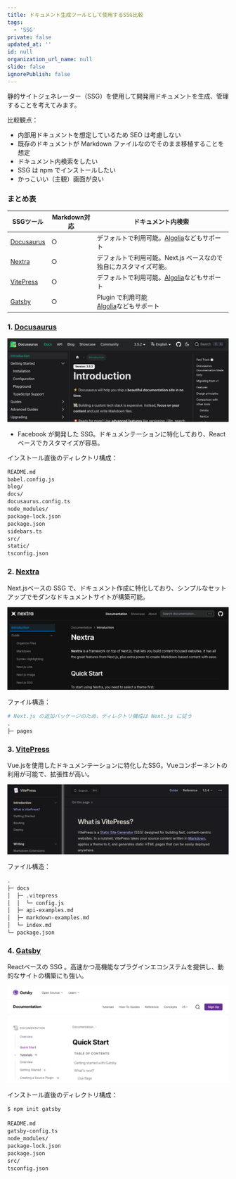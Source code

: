 ```yaml
---
title: ドキュメント生成ツールとして使用するSSG比較
tags:
  - 'SSG'
private: false
updated_at: ''
id: null
organization_url_name: null
slide: false
ignorePublish: false
---
```


静的サイトジェネレーター（SSG）を使用して開発用ドキュメントを生成、管理することを考えてみます。

比較観点：

- 内部用ドキュメントを想定しているため SEO は考慮しない
- 既存のドキュメントが Markdown ファイルなのでそのまま移植することを想定
- ドキュメント内検索をしたい
- SSG は npm でインストールしたい
- かっこいい（主観）画面が良い

### まとめ表

| SSGツール                            | Markdown対応 | ドキュメント内検索                                                      |
| ------------------------------------ | ------------ | ----------------------------------------------------------------------- |
| [Docusaurus](https://docusaurus.io/) | ○            | デフォルトで利用可能。[Algolia](https://www.algolia.com/)などもサポート |
| [Nextra](https://nextra.site/)       | ○            | デフォルトで利用可能。Next.js ベースなので独自にカスタマイズ可能。      |
| [VitePress](https://vitepress.dev/)  | ○            | デフォルトで利用可能。[Algolia](https://www.algolia.com/)などもサポート |
| [Gatsby](https://www.gatsbyjs.com/)  | ○            | Plugin で利用可能<br>[Algolia](https://www.algolia.com/)などもサポート  |

### 1. [Docusaurus](https://docusaurus.io/)

![](../images/docusaurus.png)

- Facebook が開発した SSG。ドキュメンテーションに特化しており、React ベースでカスタマイズが容易。

インストール直後のディレクトリ構成：

```sh
README.md
babel.config.js
blog/
docs/
docusaurus.config.ts
node_modules/
package-lock.json
package.json
sidebars.ts
src/
static/
tsconfig.json
```

### 2. [Nextra](https://nextra.site/)

Next.jsベースの SSG で、ドキュメント作成に特化しており、シンプルなセットアップでモダンなドキュメントサイトが構築可能。

![](../images/nextra.png)

ファイル構造：

```sh
# Next.js の追加パッケージのため、ディレクトリ構成は Next.js に従う
.
├─ pages
```

### 3. [VitePress](https://vitepress.dev/)

Vue.jsを使用したドキュメンテーションに特化したSSG。Vueコンポーネントの利用が可能で、拡張性が高い。

![](../images/vitepress.png)

ファイル構造：

```sh
.
├─ docs
│  ├─ .vitepress
│  │  └─ config.js
│  ├─ api-examples.md
│  ├─ markdown-examples.md
│  └─ index.md
└─ package.json
```

### 4. [Gatsby](https://www.gatsbyjs.com/)

Reactベースの SSG 。高速かつ高機能なプラグインエコシステムを提供し、動的なサイトの構築にも強い。

![](../images/gatsby.png)

インストール直後のディレクトリ構成：

```sh
$ npm init gatsby

README.md
gatsby-config.ts
node_modules/
package-lock.json
package.json
src/
tsconfig.json
```
